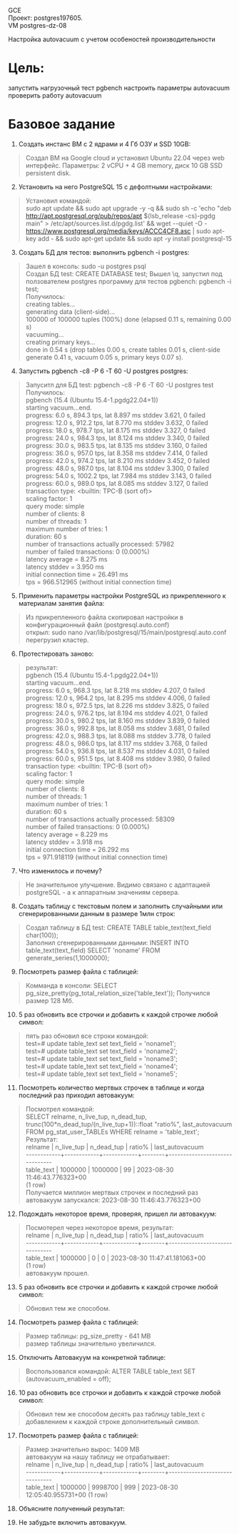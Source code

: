 GCE   
Проект: postgres197605.  
VM postgres-dz-08

Настройка autovacuum с учетом особеностей производительности

# Цель:
запустить нагрузочный тест pgbench
настроить параметры autovacuum
проверить работу autovacuum  

# Базовое задание 

1. Создать инстанс ВМ с 2 ядрами и 4 Гб ОЗУ и SSD 10GB:    
> Создал ВМ на Google cloud и установил Ubuntu 22.04 через web интерфейс. Параметры: 2 vCPU + 4 GB memory, диск 10 GB SSD persistent disk.    

2. Установить на него PostgreSQL 15 с дефолтными настройками:
> Установил командой:    
> sudo apt update && sudo apt upgrade -y -q && sudo sh -c 'echo "deb http://apt.postgresql.org/pub/repos/apt $(lsb_release -cs)-pgdg main" > /etc/apt/sources.list.d/pgdg.list' && wget --quiet -O - https://www.postgresql.org/media/keys/ACCC4CF8.asc | sudo apt-key add - && sudo apt-get update && sudo apt -y install postgresql-15    

3. Создать БД для тестов: выполнить pgbench -i postgres:
> Зашел в консоль: sudo -u postgres psql    
> Создал БД test: CREATE DATABASE test; 
> Вышел \q, запустил под ползователем postgres  программу для тестов pgbench: pgbench -i test;                
> Получилось:            
> creating tables...    
> generating data (client-side)...     
> 100000 of 100000 tuples (100%) done (elapsed 0.11 s, remaining 0.00 s)    
> vacuuming...    
> creating primary keys...     
> done in 0.54 s (drop tables 0.00 s, create tables 0.01 s, client-side generate 0.41 s, vacuum 0.05 s, primary keys 0.07 s).      

4. Запустить pgbench -c8 -P 6 -T 60 -U postgres postgres: 
> Запуситл для БД test: pgbench -c8 -P 6 -T 60 -U postgres test    
> Получилось:     
> pgbench (15.4 (Ubuntu 15.4-1.pgdg22.04+1))    
> starting vacuum...end.    
> progress: 6.0 s, 894.3 tps, lat 8.897 ms stddev 3.621, 0 failed     
> progress: 12.0 s, 912.2 tps, lat 8.770 ms stddev 3.632, 0 failed      
> progress: 18.0 s, 978.7 tps, lat 8.175 ms stddev 3.327, 0 failed       
> progress: 24.0 s, 984.3 tps, lat 8.124 ms stddev 3.340, 0 failed      
> progress: 30.0 s, 983.5 tps, lat 8.135 ms stddev 3.160, 0 failed      
> progress: 36.0 s, 957.0 tps, lat 8.358 ms stddev 7.414, 0 failed          
> progress: 42.0 s, 974.2 tps, lat 8.210 ms stddev 3.452, 0 failed       
> progress: 48.0 s, 987.0 tps, lat 8.104 ms stddev 3.300, 0 failed       
> progress: 54.0 s, 1002.2 tps, lat 7.984 ms stddev 3.143, 0 failed       
> progress: 60.0 s, 989.0 tps, lat 8.085 ms stddev 3.127, 0 failed      
> transaction type: <builtin: TPC-B (sort of)>       
> scaling factor: 1      
> query mode: simple       
> number of clients: 8      
> number of threads: 1      
> maximum number of tries: 1      
> duration: 60 s      
> number of transactions actually processed: 57982      
> number of failed transactions: 0 (0.000%)       
> latency average = 8.275 ms      
> latency stddev = 3.950 ms      
> initial connection time = 26.491 ms       
> tps = 966.512965 (without initial connection time)       

5. Применить параметры настройки PostgreSQL из прикрепленного к материалам занятия файла:    
> Из прикрепленного файла скопировал настройки в конфигурационный файл (postgresql.auto.conf)   
> открыл: sudo nano /var/lib/postgresql/15/main/postgresql.auto.conf 
> перегрузил кластер.        

6. Протестировать заново:    
> результат:      
> pgbench (15.4 (Ubuntu 15.4-1.pgdg22.04+1))    
> starting vacuum...end.    
> progress: 6.0 s, 968.3 tps, lat 8.218 ms stddev 4.207, 0 failed    
> progress: 12.0 s, 964.2 tps, lat 8.295 ms stddev 4.006, 0 failed  
> progress: 18.0 s, 972.5 tps, lat 8.226 ms stddev 3.825, 0 failed     
> progress: 24.0 s, 976.2 tps, lat 8.194 ms stddev 4.021, 0 failed     
> progress: 30.0 s, 980.2 tps, lat 8.160 ms stddev 3.839, 0 failed     
> progress: 36.0 s, 992.8 tps, lat 8.058 ms stddev 3.681, 0 failed    
> progress: 42.0 s, 988.3 tps, lat 8.088 ms stddev 3.778, 0 failed    
> progress: 48.0 s, 986.0 tps, lat 8.117 ms stddev 3.768, 0 failed     
> progress: 54.0 s, 936.8 tps, lat 8.537 ms stddev 4.031, 0 failed      
> progress: 60.0 s, 951.5 tps, lat 8.408 ms stddev 3.980, 0 failed     
> transaction type: <builtin: TPC-B (sort of)>      
> scaling factor: 1      
> query mode: simple       
> number of clients: 8      
> number of threads: 1      
> maximum number of tries: 1     
> duration: 60 s     
> number of transactions actually processed: 58309     
> number of failed transactions: 0 (0.000%)     
> latency average = 8.229 ms     
> latency stddev = 3.918 ms     
> initial connection time = 26.292 ms     
> tps = 971.918119 (without initial connection time)    

7. Что изменилось и почему?
> Не значительное улучшение. Видимо связано с адаптацией postgreSQL - a к аппаратным значениям сервера.     

8. Создать таблицу с текстовым полем и заполнить случайными или сгенерированными данным в размере 1млн строк:
> Создал таблицу в БД test:  CREATE TABLE table_text(text_field char(100));    
> Заполнил сгенерированными данными: INSERT INTO table_text(text_field) SELECT 'noname' FROM generate_series(1,1000000);     

9. Посмотреть размер файла с таблицей:    
> Комманда в консоли: SELECT pg_size_pretty(pg_total_relation_size('table_text'));
> Получился размер 128 Мб.       

10. 5 раз обновить все строчки и добавить к каждой строчке любой символ:     
> пять раз обновил все строки командой:       
> test=# update table_text set text_field = 'noname1';      
> test=# update table_text set text_field = 'noname2';     
> test=# update table_text set text_field = 'noname3';     
> test=# update table_text set text_field = 'noname4';     
> test=# update table_text set text_field = 'noname5';            

11. Посмотреть количество мертвых строчек в таблице и когда последний раз приходил автовакуум:
> Посмотрел командой:           
> SELECT relname, n_live_tup, n_dead_tup, trunc(100*n_dead_tup/(n_live_tup+1))::float "ratio%", last_autovacuum FROM pg_stat_user_TABLEs WHERE relname = 'table_text';             
> Результат:             
>   relname   | n_live_tup | n_dead_tup | ratio% |        last_autovacuum           
------------+------------+------------+--------+-------------------------------          
 table_text |    1000000 |    1000000 |     99 | 2023-08-30 11:46:43.776323+00          
(1 row)              
> Получается миллион мертвых строчек и последний раз автовакуум запускался: 2023-08-30 11:46:43.776323+00         

12. Подождать некоторое время, проверяя, пришел ли автовакуум:      
> Посмотерел через некоторое время, результат:      
> relname   | n_live_tup | n_dead_tup | ratio% |        last_autovacuum            
------------+------------+------------+--------+-------------------------------      
 table_text |    1000000 |          0 |      0 | 2023-08-30 11:47:41.181063+00           
(1 row)          
> автовакуум прошел.      

13. 5 раз обновить все строчки и добавить к каждой строчке любой символ:
> Обновил тем же способом.

14. Посмотреть размер файла с таблицей:
> Размер таблицы:  pg_size_pretty - 641 MB   
> размер таблицы значительно увеличился.     

15. Отключить Автовакуум на конкретной таблице:
> Воспользовался командой: ALTER TABLE table_text SET (autovacuum_enabled = off);    

16. 10 раз обновить все строчки и добавить к каждой строчке любой символ:
>  Обновил тем же способом десять раз таблицу table_text с добавлением к каждой строке дополнительный символ.        

17. Посмотреть размер файла с таблицей:     
> Размер значительно вырос: 1409 MB          
> автовакуум на нашу таблицу не отрабатывает:       
>   relname   | n_live_tup | n_dead_tup | ratio% |        last_autovacuum            
------------+------------+------------+--------+-------------------------------      
 table_text |    1000000 |    9998700 |    999 | 2023-08-30 12:05:40.955731+00
(1 row)             

18. Объясните полученный результат:     
>   

19. Не забудьте включить автовакуум.

